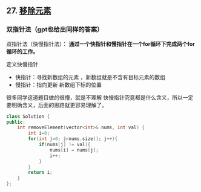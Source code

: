 ## 27. [移除元素](https://leetcode.cn/problems/remove-element/)

### 双指针法（gpt也给出同样的答案）

双指针法（快慢指针法）： **通过一个快指针和慢指针在一个for循环下完成两个for循环的工作。**

定义快慢指针

- 快指针：寻找新数组的元素 ，新数组就是不含有目标元素的数组
- 慢指针：指向更新 新数组下标的位置

很多同学这道题目做的很懵，就是不理解 快慢指针究竟都是什么含义，所以一定要明确含义，后面的思路就更容易理解了。



```c++
class Solution {
public:
    int removeElement(vector<int>& nums, int val) {
        int i=0; 
        for(int j=0; j<nums.size(); j++){
            if(nums[j] != val){
                nums[i] = nums[j];
                i++;
            }
        }
        return i;
    }
};
```

